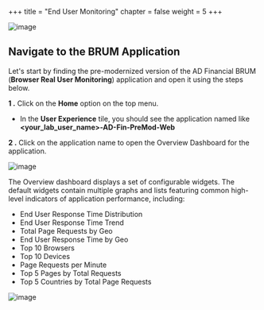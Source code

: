 +++
title = "End User Monitoring"
chapter = false
weight = 5
+++

![image](/images/mobilize/ad_team_architect.png)

## Navigate to the BRUM Application

Let's start by finding the pre-modernized version of the AD Financial BRUM (**Browser Real User Monitoring**) application and open it using the steps below.

**1 .**  Click on the **Home** option on the top menu.

- In the **User Experience** tile, you should see the application named like **&lt;your_lab_user_name&gt;-AD-Fin-PreMod-Web**

**2 .**  Click on the application name to open the Overview Dashboard for the application.

![image](/images/mobilize/open_brum_app.png)


The Overview dashboard displays a set of configurable widgets. The default widgets contain multiple graphs and lists featuring common high-level indicators of application performance, including:

- End User Response Time Distribution
- End User Response Time Trend
- Total Page Requests by Geo
- End User Response Time by Geo
- Top 10 Browsers
- Top 10 Devices
- Page Requests per Minute
- Top 5 Pages by Total Requests
- Top 5 Countries by Total Page Requests

![image](/images/mobilize/brum_app_00.png)








<!---
{{% notice warning %}}
The Cloud9 workspace should be built by an IAM user with Administrator privileges,
not the root account user. Please ensure you are logged in as an IAM user, not the root
account user.
{{% /notice %}}
-->

<!---
{{% notice note %}}
This workshop was designed to run in the **Oregon (us-west-2)** region. **Please don't
run in any other region.** Future versions of this workshop will expand region availability,
and this message will be removed.
{{% /notice %}}
-->

<!---
{{% notice info %}}
This workshop was designed to run in the **Oregon (us-west-2)** region. **Please don't
run in any other region.** Future versions of this workshop will expand region availability,
and this message will be removed.
{{% /notice %}}
-->

<!---
{{% notice tip %}}
Ad blockers, javascript disablers, and tracking blockers should be disabled for
the cloud9 domain, or connecting to the workspace might be impacted.
Cloud9 requires third-party-cookies. You can whitelist the [specific domains]( https://docs.aws.amazon.com/cloud9/latest/user-guide/troubleshooting.html#troubleshooting-env-loading).
{{% /notice %}}
-->
